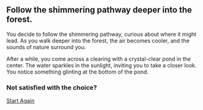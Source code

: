 ## Follow the shimmering pathway deeper into the forest.
You decide to follow the shimmering pathway, curious about where it might lead. As you walk deeper into the forest, the air becomes cooler, and the sounds of nature surround you.

After a while, you come across a clearing with a crystal-clear pond in the center. The water sparkles in the sunlight, inviting you to take a closer look. You notice something glinting at the bottom of the pond.

### Not satisfied with the choice?
[Start Again](./intro.md)